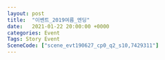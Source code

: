 ```yaml
---
layout: post
title:  "이벤트_2019여름_엔딩"
date:   2021-01-22 20:00:00 +0000
categories: Event
Tags: Story Event
SceneCode: ["scene_evt190627_cp0_q2_s10,7429311"]
---
```


